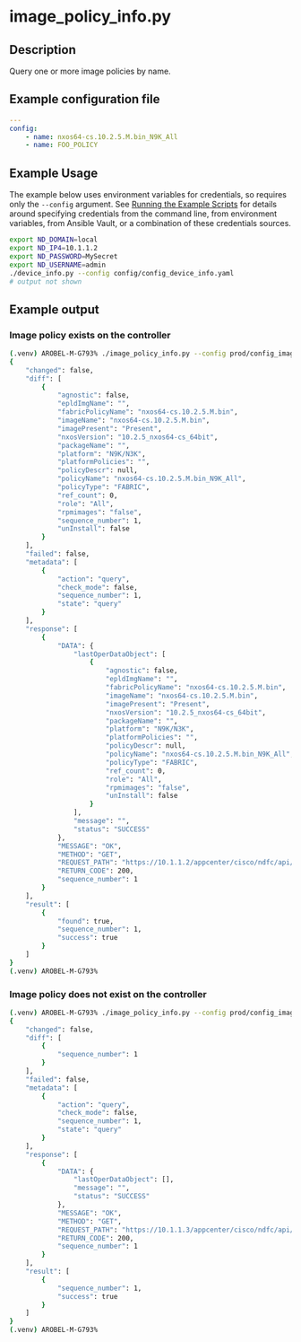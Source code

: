 # image_policy_info.py

## Description

Query one or more image policies by name.

## Example configuration file

``` yaml title="config/config_image_policy_info.yaml"
---
config:
    - name: nxos64-cs.10.2.5.M.bin_N9K_All
    - name: FOO_POLICY
```

## Example Usage

The example below uses environment variables for credentials, so requires
only the `--config` argument.  See [Running the Example Scripts]
for details around specifying credentials from the command line, from
environment variables, from Ansible Vault, or a combination of these
credentials sources.

[Running the Example Scripts]: ../setup/running-the-example-scripts.md

``` bash
export ND_DOMAIN=local
export ND_IP4=10.1.1.2
export ND_PASSWORD=MySecret
export ND_USERNAME=admin
./device_info.py --config config/config_device_info.yaml
# output not shown
```

## Example output

### Image policy exists on the controller

``` bash title="Image policy exists"
(.venv) AROBEL-M-G793% ./image_policy_info.py --config prod/config_image_policy_info.yaml
{
    "changed": false,
    "diff": [
        {
            "agnostic": false,
            "epldImgName": "",
            "fabricPolicyName": "nxos64-cs.10.2.5.M.bin",
            "imageName": "nxos64-cs.10.2.5.M.bin",
            "imagePresent": "Present",
            "nxosVersion": "10.2.5_nxos64-cs_64bit",
            "packageName": "",
            "platform": "N9K/N3K",
            "platformPolicies": "",
            "policyDescr": null,
            "policyName": "nxos64-cs.10.2.5.M.bin_N9K_All",
            "policyType": "FABRIC",
            "ref_count": 0,
            "role": "All",
            "rpmimages": "false",
            "sequence_number": 1,
            "unInstall": false
        }
    ],
    "failed": false,
    "metadata": [
        {
            "action": "query",
            "check_mode": false,
            "sequence_number": 1,
            "state": "query"
        }
    ],
    "response": [
        {
            "DATA": {
                "lastOperDataObject": [
                    {
                        "agnostic": false,
                        "epldImgName": "",
                        "fabricPolicyName": "nxos64-cs.10.2.5.M.bin",
                        "imageName": "nxos64-cs.10.2.5.M.bin",
                        "imagePresent": "Present",
                        "nxosVersion": "10.2.5_nxos64-cs_64bit",
                        "packageName": "",
                        "platform": "N9K/N3K",
                        "platformPolicies": "",
                        "policyDescr": null,
                        "policyName": "nxos64-cs.10.2.5.M.bin_N9K_All",
                        "policyType": "FABRIC",
                        "ref_count": 0,
                        "role": "All",
                        "rpmimages": "false",
                        "unInstall": false
                    }
                ],
                "message": "",
                "status": "SUCCESS"
            },
            "MESSAGE": "OK",
            "METHOD": "GET",
            "REQUEST_PATH": "https://10.1.1.2/appcenter/cisco/ndfc/api/v1/imagemanagement/rest/policymgnt/policies",
            "RETURN_CODE": 200,
            "sequence_number": 1
        }
    ],
    "result": [
        {
            "found": true,
            "sequence_number": 1,
            "success": true
        }
    ]
}
(.venv) AROBEL-M-G793%
```

### Image policy does not exist on the controller

``` bash title="Image policy does not exist"
(.venv) AROBEL-M-G793% ./image_policy_info.py --config prod/config_image_policy_info.yaml --nd-ip4 10.1.1.3
{
    "changed": false,
    "diff": [
        {
            "sequence_number": 1
        }
    ],
    "failed": false,
    "metadata": [
        {
            "action": "query",
            "check_mode": false,
            "sequence_number": 1,
            "state": "query"
        }
    ],
    "response": [
        {
            "DATA": {
                "lastOperDataObject": [],
                "message": "",
                "status": "SUCCESS"
            },
            "MESSAGE": "OK",
            "METHOD": "GET",
            "REQUEST_PATH": "https://10.1.1.3/appcenter/cisco/ndfc/api/v1/imagemanagement/rest/policymgnt/policies",
            "RETURN_CODE": 200,
            "sequence_number": 1
        }
    ],
    "result": [
        {
            "sequence_number": 1,
            "success": true
        }
    ]
}
(.venv) AROBEL-M-G793%
```
